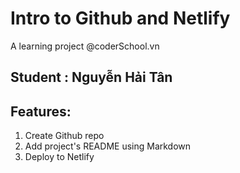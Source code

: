 # Intro to Github and Netlify

A learning project @coderSchool.vn

## Student : Nguyễn Hải Tân

## Features:

1. Create Github repo
2. Add project's README using Markdown
3. Deploy to Netlify


